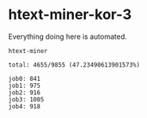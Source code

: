 # htext-miner-kor-3

Everything doing here is automated.

```
htext-miner

total: 4655/9855 (47.23490613901573%)

job0: 841
job1: 975
job2: 916
job3: 1005
job4: 918
```
